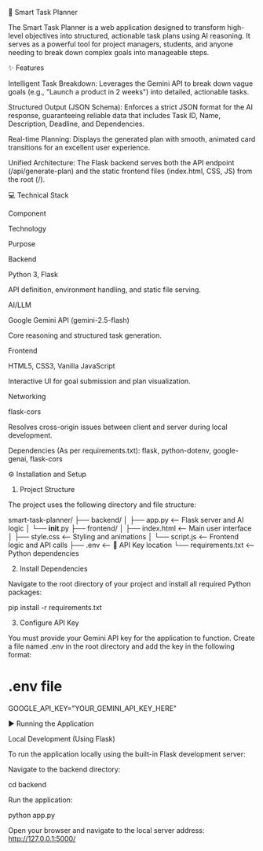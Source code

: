 🚀 Smart Task Planner

The Smart Task Planner is a web application designed to transform high-level objectives into structured, actionable task plans using AI reasoning. It serves as a powerful tool for project managers, students, and anyone needing to break down complex goals into manageable steps.

✨ Features

Intelligent Task Breakdown: Leverages the Gemini API to break down vague goals (e.g., "Launch a product in 2 weeks") into detailed, actionable tasks.

Structured Output (JSON Schema): Enforces a strict JSON format for the AI response, guaranteeing reliable data that includes Task ID, Name, Description, Deadline, and Dependencies.

Real-time Planning: Displays the generated plan with smooth, animated card transitions for an excellent user experience.

Unified Architecture: The Flask backend serves both the API endpoint (/api/generate-plan) and the static frontend files (index.html, CSS, JS) from the root (/).

💻 Technical Stack

Component

Technology

Purpose

Backend

Python 3, Flask

API definition, environment handling, and static file serving.

AI/LLM

Google Gemini API (gemini-2.5-flash)

Core reasoning and structured task generation.

Frontend

HTML5, CSS3, Vanilla JavaScript

Interactive UI for goal submission and plan visualization.

Networking

flask-cors

Resolves cross-origin issues between client and server during local development.

Dependencies (As per requirements.txt):
flask, python-dotenv, google-genai, flask-cors

⚙️ Installation and Setup

1. Project Structure

The project uses the following directory and file structure:

smart-task-planner/
├── backend/
│   ├── app.py            <-- Flask server and AI logic
│   └── __init__.py
├── frontend/
│   ├── index.html        <-- Main user interface
│   ├── style.css         <-- Styling and animations
│   └── script.js         <-- Frontend logic and API calls
├── .env                  <-- 🔑 API Key location
└── requirements.txt      <-- Python dependencies


2. Install Dependencies

Navigate to the root directory of your project and install all required Python packages:

pip install -r requirements.txt


3. Configure API Key

You must provide your Gemini API key for the application to function. Create a file named .env in the root directory and add the key in the following format:

# .env file
GOOGLE_API_KEY="YOUR_GEMINI_API_KEY_HERE"


▶️ Running the Application

Local Development (Using Flask)

To run the application locally using the built-in Flask development server:

Navigate to the backend directory:

cd backend


Run the application:

python app.py


Open your browser and navigate to the local server address: http://127.0.0.1:5000/
